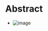 # Abstract
- ![image](https://github.com/joesiheon496/paper/assets/56191064/558f4423-0206-4a15-bedf-bf0d5ecc61b8)
